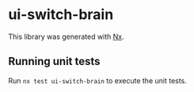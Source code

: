 # ui-switch-brain

This library was generated with [Nx](https://nx.dev).

## Running unit tests

Run `nx test ui-switch-brain` to execute the unit tests.
